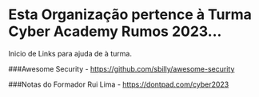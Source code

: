 # Esta Organização pertence à Turma Cyber Academy Rumos 2023...

Inicio de Links para ajuda de à turma.

###Awesome Security - https://github.com/sbilly/awesome-security

###Notas do Formador Rui Lima - https://dontpad.com/cyber2023
